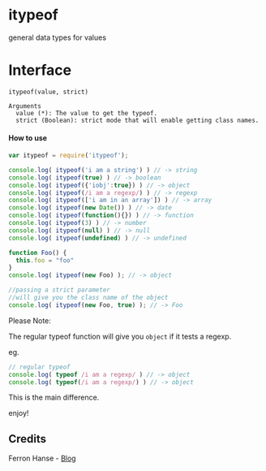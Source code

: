 # itypeof
general data types for values

# Interface
```
itypeof(value, strict)

Arguments
  value (*): The value to get the typeof.
  strict (Boolean): strict mode that will enable getting class names.
```

#### How to use

```js
var itypeof = require('itypeof');

console.log( itypeof('i am a string') ) // -> string
console.log( itypeof(true) ) // -> boolean
console.log( itypeof({'iobj':true}) ) // -> object
console.log( itypeof(/i am a regexp/) ) // -> regexp
console.log( itypeof(['i am in an array']) ) // -> array
console.log( itypeof(new Date()) ) // -> date
console.log( itypeof(function(){}) ) // -> function
console.log( itypeof(3) ) // -> number
console.log( itypeof(null) ) // -> null
console.log( itypeof(undefined) ) // -> undefined

function Foo() {
  this.foo = "foo"  
}
console.log( itypeof(new Foo) ); // -> object

//passing a strict parameter
//will give you the class name of the object
console.log( itypeof(new Foo, true) ); // -> Foo
```

Please Note:

The regular typeof function will give you `object` if it tests a regexp.

eg.

```js
// regular typeof
console.log( typeof /i am a regexp/ ) // -> object
console.log( typeof(/i am a regexp/) ) // -> object
```

This is the main difference.

enjoy!

## Credits
Ferron Hanse - [Blog](http://pragmatic-coding.blogspot.com/2012/09/a-better-javascript-typeof-function.html)
